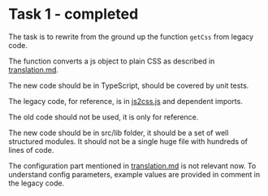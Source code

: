 # Task 1 - completed

The task is to rewrite from the ground up the function `getCss` from legacy code.

The function converts a js object to plain CSS as described in [translation.md](./doc/translation.md).

The new code should be in TypeScript, should be covered by unit tests.

The legacy code, for reference, is in [js2css.js](./legacy-code/js2css.js) and dependent imports.

The old code should not be used, it is only for reference.

The new code should be in src/lib folder, it should be a set of well structured modules. It should not be a single huge file with hundreds of lines of code.

The configuration part mentioned in [translation.md](./doc/translation.md) is not relevant now. To understand config parameters, example values are provided in comment in the legacy code.
